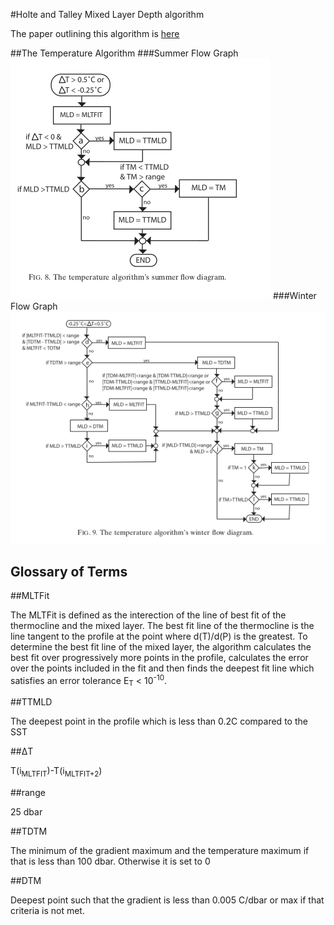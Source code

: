 #Holte and Talley Mixed Layer Depth algorithm

The paper outlining this algorithm is [here](http://http://mixedlayer.ucsd.edu/data/HolteTalley2009.pdf)


##The Temperature Algorithm
###Summer Flow Graph
![summer flow graph](readmeimages/summer.png)
###Winter Flow Graph
![winter flow graph](readmeimages/winter.png)


## Glossary of Terms

##MLTFit

The MLTFit is defined as the interection of the line of best fit of the thermocline and the mixed layer. The best fit line of the thermocline is the line tangent to the profile at the point where d(T)/d(P) is the greatest. To determine the best fit line of the mixed layer, the algorithm calculates the best fit over progressively more points in the profile, calculates the error over the points included in the fit and then finds the deepest fit line which satisfies an error tolerance E<sub>T</sub> < 10<sup>-10</sup>. 

##TTMLD

The deepest point in the profile which is less than 0.2C compared to the SST

##ΔT

T(i<sub>MLTFIT</sub>)-T(i<sub>MLTFIT+2</sub>)

##range

25 dbar

##TDTM

The minimum of the gradient maximum and the temperature maximum if that is less than 100 dbar. Otherwise it is set to 0

##DTM

Deepest point such that the gradient is less than 0.005 C/dbar or max if that criteria is not met.